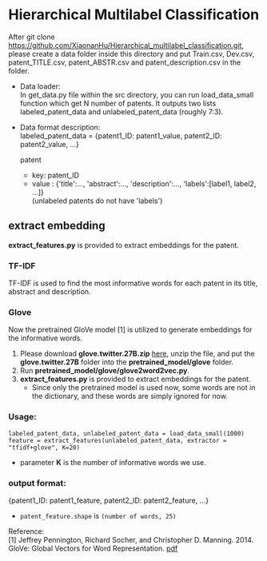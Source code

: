 # Hierarchical Multilabel Classification

After git clone https://github.com/XiaonanHu/Hierarchical_multilabel_classification.git, please create a data folder inside this directory and put Train.csv, Dev.csv, patent_TITLE.csv, patent_ABSTR.csv and patent_description.csv in the folder. 

- Data loader:  
	In get_data.py file within the src directory, you can run load_data_small function which get N number of patents. It outputs two lists labeled_patent_data and unlabeled_patent_data (roughly 7:3). 

- Data format description:  
     labeled_patent_data = {patent1_ID: patent1_value, patent2_ID: patent2_value, ...}    
     
     patent
     - key: patent_ID  
     - value : {'title':..., 'abstract':..., 'description':..., 'labels':\[label1, label2, ...\]}  
     (unlabeled patents do not have 'labels')

## extract embedding
**extract_features.py** is provided to extract embeddings for the patent.

### TF-IDF
TF-IDF is used to find the most informative words for each patent in its title, abstract and description.

### Glove
Now the pretrained GloVe model [1] is utilized to generate embeddings for the informative words.

1. Please download **glove.twitter.27B.zip** [here](https://nlp.stanford.edu/projects/glove/), unzip the file, and put the **glove.twitter.27B** folder into the **pretrained_model/glove** folder. 
2. Run **pretrained_model/glove/glove2word2vec.py**.
3. **extract_features.py** is provided to extract embeddings for the patent.  
	*  Since only the pretrained model is used now, some words are not in the dictionary, and these words are simply ignored for now.

### Usage: 
```
labeled_patent_data, unlabeled_patent_data = load_data_small(1000)
feature = extract_features(unlabeled_patent_data, extractor = "tfidf+glove", K=20)
```
* parameter **K** is the number of informative words we use.


### output format:  
{patent1_ID: patent1_feature, patent2_ID: patent2_feature, ...} 
* `patent_feature.shape` is `(number of words, 25)`
	
	
Reference:  
[1] Jeffrey Pennington, Richard Socher, and Christopher D. Manning. 2014. GloVe: Global Vectors for Word Representation. [pdf](https://nlp.stanford.edu/pubs/glove.pdf)
